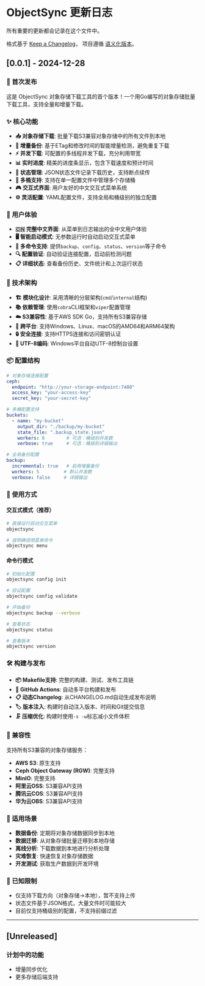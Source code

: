 # ObjectSync 更新日志

所有重要的更新都会记录在这个文件中。

格式基于 [Keep a Changelog](https://keepachangelog.com/zh-CN/1.0.0/)，
项目遵循 [语义化版本](https://semver.org/spec/v2.0.0.html)。

## [0.0.1] - 2024-12-28

### 🎉 首次发布

这是 ObjectSync 对象存储下载工具的首个版本！一个用Go编写的对象存储批量下载工具，支持全量和增量下载。

### ✨ 核心功能

- **📥 对象存储下载**: 批量下载S3兼容对象存储中的所有文件到本地
- **🔄 增量备份**: 基于ETag和修改时间的智能增量检测，避免重复下载
- **⚡ 并发下载**: 可配置的多线程并发下载，充分利用带宽
- **📊 实时进度**: 精美的进度条显示，包含下载速度和预计时间
- **💾 状态管理**: JSON状态文件记录下载历史，支持断点续传
- **🔧 多桶支持**: 支持在单一配置文件中管理多个存储桶
- **🎮 交互式界面**: 用户友好的中文交互式菜单系统
- **⚙️ 灵活配置**: YAML配置文件，支持全局和桶级别的独立配置

### 🎨 用户体验

- **🇨🇳 完整中文界面**: 从菜单到日志输出的全中文用户体验
- **🖥️ 智能启动模式**: 无参数运行时自动启动交互式菜单
- **📱 多命令支持**: 提供`backup`、`config`、`status`、`version`等子命令
- **🔍 配置验证**: 自动验证连接配置，启动前检测问题
- **📋 详细状态**: 查看备份历史、文件统计和上次运行状态

### 🔧 技术架构

- **🏗️ 模块化设计**: 采用清晰的分层架构(`cmd`/`internal`结构)
- **📚 依赖管理**: 使用`cobra`CLI框架和`viper`配置管理
- **☁️ S3兼容性**: 基于AWS SDK Go，支持所有S3兼容存储
- **🧩 跨平台**: 支持Windows、Linux、macOS的AMD64和ARM64架构
- **🔒 安全连接**: 支持HTTPS连接和访问密钥认证
- **🎯 UTF-8编码**: Windows平台自动UTF-8控制台设置

### 📦 配置结构

```yaml
# 对象存储连接配置
ceph:
  endpoint: "http://your-storage-endpoint:7480"
  access_key: "your-access-key"
  secret_key: "your-secret-key"

# 多桶配置支持
buckets:
  - name: "my-bucket"
    output_dir: "./backup/my-bucket"
    state_file: ".backup_state.json"
    workers: 8        # 可选：桶级别并发数
    verbose: true     # 可选：桶级别详细输出

# 全局备份配置
backup:
  incremental: true   # 启用增量备份
  workers: 5         # 默认并发数
  verbose: false     # 详细输出
```

### 🚀 使用方式

#### 交互式模式（推荐）
```bash
# 直接运行启动交互菜单
objectsync

# 或明确调用菜单命令
objectsync menu
```

#### 命令行模式
```bash
# 初始化配置
objectsync config init

# 验证配置
objectsync config validate

# 开始备份
objectsync backup --verbose

# 查看状态
objectsync status

# 查看版本
objectsync version
```

### 🛠️ 构建与发布

- **📦 Makefile支持**: 完整的构建、测试、发布工具链
- **🤖 GitHub Actions**: 自动多平台构建和发布
- **📋 动态Changelog**: 从CHANGELOG.md自动生成发布说明
- **🏷️ 版本注入**: 构建时自动注入版本、时间和Git提交信息
- **🗜️ 压缩优化**: 构建时使用`-s -w`标志减小文件体积

### 🔗 兼容性

支持所有S3兼容的对象存储服务：
- **AWS S3**: 原生支持
- **Ceph Object Gateway (RGW)**: 完整支持
- **MinIO**: 完整支持  
- **阿里云OSS**: S3兼容API支持
- **腾讯云COS**: S3兼容API支持
- **华为云OBS**: S3兼容API支持

### 🎯 适用场景

- **数据备份**: 定期将对象存储数据同步到本地
- **数据迁移**: 从对象存储批量迁移到本地存储
- **离线分析**: 下载数据到本地进行分析处理
- **灾难恢复**: 快速恢复对象存储数据
- **开发测试**: 获取生产数据到开发环境

### 🚧 已知限制

- 仅支持下载方向（对象存储→本地），暂不支持上传
- 状态文件基于JSON格式，大量文件时可能较大
- 目前仅支持桶级别的配置，不支持前缀过滤

---

## [Unreleased]

### 计划中的功能
- 增量同步优化
- 更多存储后端支持 
